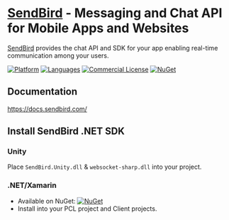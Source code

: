 # [SendBird](https://sendbird.com) - Messaging and Chat API for Mobile Apps and Websites
[SendBird](https://sendbird.com) provides the chat API and SDK for your app enabling real-time communication among your users.

[![Platform](https://img.shields.io/badge/platform-Unity%2F.NET%2FMono%2FXamarin-orange.svg)](#)
[![Languages](https://img.shields.io/badge/language-C%23-orange.svg)](#)
[![Commercial License](https://img.shields.io/badge/license-Commercial-brightgreen.svg)](https://github.com/smilefam/SendBird-SDK-dotNET/blob/master/LICENSE.md)
[![NuGet](https://img.shields.io/nuget/v/Xam.Plugin.SendBird.svg?label=NuGet)](https://www.nuget.org/packages/Xam.Plugin.SendBird/)

## Documentation
https://docs.sendbird.com/

## Install SendBird .NET SDK 

### Unity
Place `SendBird.Unity.dll` & `websocket-sharp.dll` into your project.

### .NET/Xamarin
* Available on NuGet: [![NuGet](https://img.shields.io/nuget/v/Xam.Plugin.SendBird.svg?label=NuGet)](https://www.nuget.org/packages/Xam.Plugin.SendBird/)
* Install into your PCL project and Client projects.
